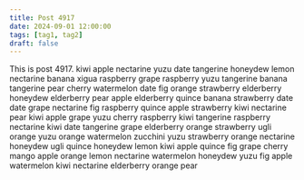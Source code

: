 ```yaml
---
title: Post 4917
date: 2024-09-01 12:00:00
tags: [tag1, tag2]
draft: false
---
```

This is post 4917.
kiwi
apple
nectarine
yuzu
date
tangerine
honeydew
lemon
nectarine
banana
xigua
raspberry
grape
raspberry
yuzu
tangerine
banana
tangerine
pear
cherry
watermelon
date
fig
orange
strawberry
elderberry
honeydew
elderberry
pear
apple
elderberry
quince
banana
strawberry
date
date
grape
nectarine
fig
raspberry
quince
apple
strawberry
kiwi
nectarine
pear
kiwi
apple
grape
yuzu
cherry
raspberry
kiwi
tangerine
raspberry
nectarine
kiwi
date
tangerine
grape
elderberry
orange
strawberry
ugli
orange
yuzu
orange
watermelon
zucchini
yuzu
strawberry
orange
nectarine
honeydew
ugli
quince
honeydew
lemon
kiwi
apple
quince
fig
grape
cherry
mango
apple
orange
lemon
nectarine
watermelon
honeydew
yuzu
fig
apple
watermelon
kiwi
nectarine
elderberry
orange
pear
